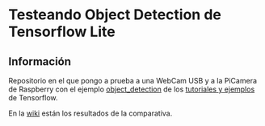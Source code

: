 # Testeando Object Detection de Tensorflow Lite

## Información
Repositorio en el que pongo a prueba a una WebCam USB y a la PiCamera de Raspberry con el ejemplo [object_detection](https://github.com/tensorflow/examples/tree/master/lite/examples/object_detection/raspberry_pi) de los [tutoriales y ejemplos](https://www.tensorflow.org/lite/tutorials?hl=es-419) de Tensorflow.

En la [wiki](https://github.com/jmvega/tfg-jmartinez/wiki/Object-Detection-%7C-PiCamera-vs-WebCam-USB) están los resultados de la comparativa.